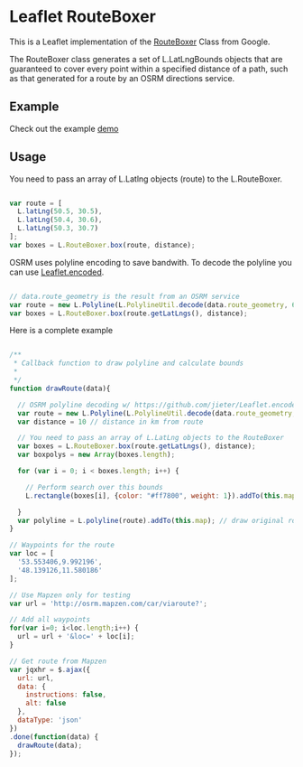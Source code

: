 # Leaflet RouteBoxer

This is a Leaflet implementation of the [RouteBoxer](http://google-maps-utility-library-v3.googlecode.com/svn/trunk/routeboxer/docs/examples.html) Class from Google.

The RouteBoxer class generates a set of L.LatLngBounds objects that are guaranteed
to cover every point within a specified distance of a path, such as that generated
for a route by an OSRM directions service.

## Example

Check out the example [demo](http://stephangeorg.github.io/leaflet-routeboxer/example/)

## Usage

You need to pass an array of L.Latlng objects (route) to the L.RouteBoxer.


```javascript

var route = [
  L.latLng(50.5, 30.5),
  L.latLng(50.4, 30.6),
  L.latLng(50.3, 30.7)
];
var boxes = L.RouteBoxer.box(route, distance);

```

OSRM uses polyline encoding to save bandwith. To decode the polyline you can use
[Leaflet.encoded](https://github.com/jieter/Leaflet.encoded).

```javascript

// data.route_geometry is the result from an OSRM service
var route = new L.Polyline(L.PolylineUtil.decode(data.route_geometry, 6));
var boxes = L.RouteBoxer.box(route.getLatLngs(), distance);

```

Here is a complete example

```javascript

/**
 * Callback function to draw polyline and calculate bounds
 *
 */
function drawRoute(data){

  // OSRM polyline decoding w/ https://github.com/jieter/Leaflet.encoded
  var route = new L.Polyline(L.PolylineUtil.decode(data.route_geometry, 6));
  var distance = 10 // distance in km from route

  // You need to pass an array of L.LatLng objects to the RouteBoxer
  var boxes = L.RouteBoxer.box(route.getLatLngs(), distance);
  var boxpolys = new Array(boxes.length);

  for (var i = 0; i < boxes.length; i++) {

    // Perform search over this bounds
    L.rectangle(boxes[i], {color: "#ff7800", weight: 1}).addTo(this.map); // draw rectangles based on Bounds

  }
  var polyline = L.polyline(route).addTo(this.map); // draw original route
}

// Waypoints for the route
var loc = [
  '53.553406,9.992196',
  '48.139126,11.580186'
];

// Use Mapzen only for testing
var url = 'http://osrm.mapzen.com/car/viaroute?';

// Add all waypoints
for(var i=0; i<loc.length;i++) {
  url = url + '&loc=' + loc[i];
}

// Get route from Mapzen
var jqxhr = $.ajax({
  url: url,
  data: {
    instructions: false,
    alt: false
  },
  dataType: 'json'
})
.done(function(data) {
  drawRoute(data);
});

```
